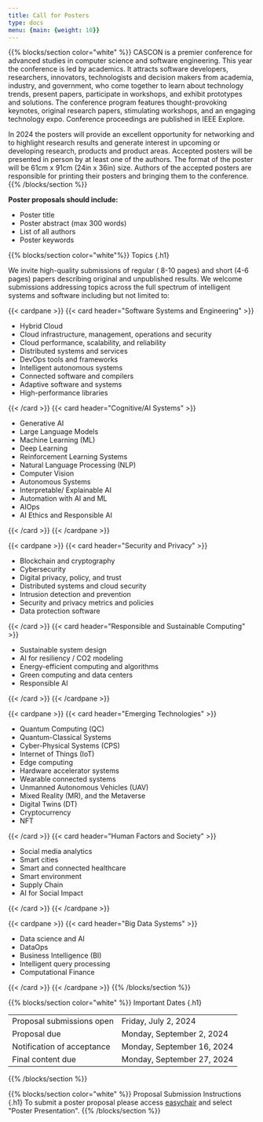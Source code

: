 ```yaml
---
title: Call for Posters
type: docs
menu: {main: {weight: 10}}
---
```


{{% blocks/section color="white" %}}
CASCON is a premier conference for advanced studies in computer science and software engineering. This year the conference is led by academics. It attracts software developers, researchers, innovators, technologists and decision makers from academia, industry, and government, who come together to learn about technology trends, present papers, participate in workshops, and exhibit prototypes and solutions. The conference program features thought-provoking keynotes, original research papers, stimulating workshops, and an engaging technology expo. Conference proceedings are published in IEEE Explore.

In 2024 the posters will provide an excellent opportunity for networking and to highlight research results and generate interest in upcoming or developing research, products and product areas. Accepted posters will be presented in person by at least one of the authors. The format of the poster will be 61cm x 91cm  (24in x 36in) size. Authors of the accepted posters are responsible for printing their posters and bringing them to the conference.
{{% /blocks/section %}}

<b>Poster proposals should include:</b>
<ul>
  <li>Poster title</li>
  <li>Poster abstract (max 300 words)</li>
  <li>List of all authors</li>
  <li>Poster keywords</li>
</ul>

{{% blocks/section color="white"%}}
Topics
{.h1}

We invite high-quality submissions of regular ( 8-10 pages) and short (4-6 pages) papers describing original and unpublished results. We welcome submissions addressing topics across the full spectrum of intelligent systems and software including but not limited to:

{{< cardpane >}}
  {{< card header="Software Systems and Engineering" >}}
  <ul>
    <li>Hybrid Cloud</li>
    <li>Cloud infrastructure, management, operations and security</li>
    <li>Cloud performance, scalability, and reliability</li>
    <li>Distributed systems and services</li>
    <li>DevOps tools and frameworks</li>
    <li>Intelligent autonomous systems</li>
    <li>Connected software and compilers</li>
    <li>Adaptive software and systems</li>
    <li>High-performance libraries</li>
  </ul>
  {{< /card >}}
  {{< card header="Cognitive/AI Systems" >}}
  <ul>
    <li>Generative AI</li>
    <li>Large Language Models</li>
    <li>Machine Learning (ML)</li>
    <li>Deep Learning</li>
    <li>Reinforcement Learning Systems</li>
    <li>Natural Language Processing (NLP)</li>
    <li>Computer Vision</li>
    <li>Autonomous Systems</li>
    <li>Interpretable/ Explainable AI</li>
    <li>Automation with AI and ML</li>
    <li>AIOps</li>
    <li>AI Ethics and Responsible AI</li>
  </ul>
  {{< /card >}}
{{< /cardpane >}}

{{< cardpane >}}
  {{< card header="Security and Privacy" >}}
  <ul>
    <li>Blockchain and cryptography</li>
    <li>Cybersecurity</li>
    <li>Digital privacy, policy, and trust</li>
    <li>Distributed systems and cloud security</li>
    <li>Intrusion detection and prevention</li>
    <li>Security and privacy metrics and policies</li>
    <li>Data protection software</li>
  </ul>
  {{< /card >}}
  {{< card header="Responsible and Sustainable Computing" >}}
  <ul>
    <li>Sustainable system design</li>
    <li>AI for resiliency / CO2 modeling</li>
    <li>Energy-efficient computing and algorithms</li>
    <li>Green computing and data centers</li>
    <li>Responsible AI</li>
  </ul>
  {{< /card >}}
{{< /cardpane >}}

{{< cardpane >}}
  {{< card header="Emerging Technologies" >}}
  <ul>
    <li>Quantum Computing (QC)</li>
    <li>Quantum-Classical Systems</li>
    <li>Cyber-Physical Systems (CPS)</li>
    <li>Internet of Things (IoT)</li>
    <li>Edge computing</li>
    <li>Hardware accelerator systems</li>
    <li>Wearable connected systems</li>
    <li>Unmanned Autonomous Vehicles (UAV)</li>
    <li>Mixed Reality (MR), and the Metaverse</li>
    <li>Digital Twins (DT)</li>
    <li>Cryptocurrency</li>
    <li>NFT</li>
  </ul>
  {{< /card >}}
  {{< card header="Human Factors and Society" >}}
  <ul>
    <li>Social media analytics</li>
    <li>Smart cities</li>
    <li>Smart and connected healthcare</li>
    <li>Smart environment</li>
    <li>Supply Chain</li>
    <li>AI for Social Impact</li>
  </ul>
  {{< /card >}}
{{< /cardpane >}}

{{< cardpane >}}
  {{< card header="Big Data Systems" >}}
  <ul>
    <li>Data science and AI</li>
    <li>DataOps</li>
    <li>Business Intelligence (BI)</li>
    <li>Intelligent query processing</li>
    <li>Computational Finance</li>
  </ul>
  {{< /card >}}
{{< /cardpane >}}
{{% /blocks/section %}}

{{% blocks/section color="white" %}}
Important Dates
{.h1}

<table class="table caption-top">
  <tbody>
    <tr>
      <td>Proposal submissions open</td>
      <td>Friday, July 2, 2024</td>
    </tr>
    <tr>
      <td>Proposal due</td>
      <td>Monday, September 2, 2024 </td>
    </tr>
    <tr>
      <td>Notification of acceptance</td>
      <td>Monday, September 16, 2024 </td>
    </tr>
    <tr>
      <td>Final content due</td>
      <td>Monday, September 27, 2024</td>
    </tr>
  </tbody>
</table>
{{% /blocks/section %}}


{{% blocks/section color="white" %}}
Proposal Submission Instructions
{.h1}
To submit a poster proposal please access <a href="https://easychair.org/conferences/submission_new?a=32598059"> easychair</a> and select "Poster Presentation".
{{% /blocks/section %}}

